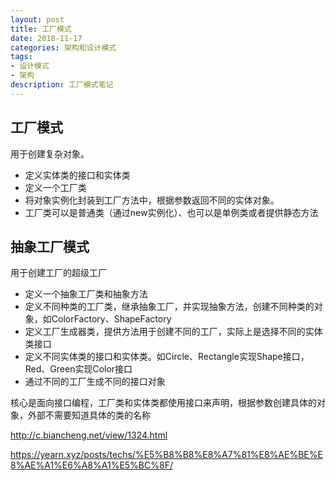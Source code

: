 ```yaml
---
layout: post
title: 工厂模式
date: 2018-11-17
categories: 架构和设计模式
tags: 
- 设计模式
- 架构
description: 工厂模式笔记
---
```


## 工厂模式

用于创建复杂对象。

* 定义实体类的接口和实体类
* 定义一个工厂类
* 将对象实例化封装到工厂方法中，根据参数返回不同的实体对象。
* 工厂类可以是普通类（通过new实例化）、也可以是单例类或者提供静态方法

## 抽象工厂模式

用于创建工厂的超级工厂

* 定义一个抽象工厂类和抽象方法
* 定义不同种类的工厂类，继承抽象工厂，并实现抽象方法，创建不同种类的对象，如ColorFactory、ShapeFactory
* 定义工厂生成器类，提供方法用于创建不同的工厂，实际上是选择不同的实体类接口
* 定义不同实体类的接口和实体类。如Circle、Rectangle实现Shape接口，Red、Green实现Color接口
* 通过不同的工厂生成不同的接口对象

核心是面向接口编程，工厂类和实体类都使用接口来声明，根据参数创建具体的对象，外部不需要知道具体的类的名称

http://c.biancheng.net/view/1324.html

https://yearn.xyz/posts/techs/%E5%B8%B8%E8%A7%81%E8%AE%BE%E8%AE%A1%E6%A8%A1%E5%BC%8F/